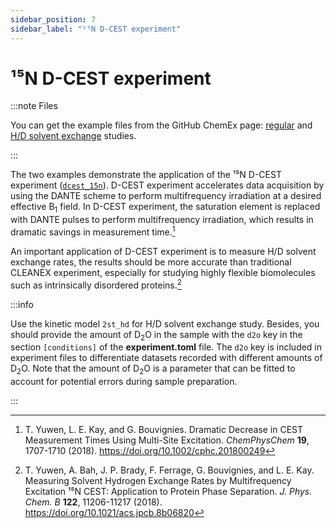 ```yaml
---
sidebar_position: 7
sidebar_label: "¹⁵N D-CEST experiment"
---
```


# ¹⁵N D-CEST experiment

:::note Files

You can get the example files from the GitHub ChemEx page:
[regular](https://github.com/gbouvignies/chemex/tree/master/examples/Experiments/DCEST_15N)
and
[H/D solvent exchange](https://github.com/gbouvignies/chemex/tree/master/examples/Experiments/DCEST_15N_HD_EXCH)
studies.

:::

The two examples demonstrate the application of the ¹⁵N D-CEST experiment
([`dcest_15n`](experiments/dcest/dcest_15n.md)). D-CEST experiment accelerates
data acquisition by using the DANTE scheme to perform multifrequency irradiation
at a desired effective B<sub>1</sub> field. In D-CEST experiment, the saturation
element is replaced with DANTE pulses to perform multifrequency irradiation,
which results in dramatic savings in measurement time.[^1]

An important application of D-CEST experiment is to measure H/D solvent exchange
rates, the results should be more accurate than traditional CLEANEX experiment,
especially for studying highly flexible biomolecules such as intrinsically
disordered proteins.[^2]

:::info

Use the kinetic model `2st_hd` for H/D solvent exchange study. Besides, you
should provide the amount of D<sub>2</sub>O in the sample with the `d2o` key in
the section `[conditions]` of the **experiment.toml** file. The `d2o` key is
included in experiment files to differentiate datasets recorded with different
amounts of D<sub>2</sub>O. Note that the amount of D<sub>2</sub>O is a parameter
that can be fitted to account for potential errors during sample preparation.

:::

[^1]:
    T. Yuwen, L. E. Kay, and G. Bouvignies. Dramatic Decrease in CEST
    Measurement Times Using Multi-Site Excitation. _ChemPhysChem_ **19**,
    1707-1710 (2018). https://doi.org/10.1002/cphc.201800249

[^2]:
    T. Yuwen, A. Bah, J. P. Brady, F. Ferrage, G. Bouvignies, and L. E. Kay.
    Measuring Solvent Hydrogen Exchange Rates by Multifrequency Excitation ¹⁵N
    CEST: Application to Protein Phase Separation. _J. Phys. Chem. B_ **122**,
    11206-11217 (2018). https://doi.org/10.1021/acs.jpcb.8b06820
